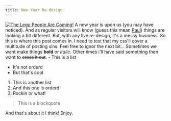 ```yaml
---
title: New Year Re-design
---
```

[![The Lego People Are Coming!](http://static.flickr.com/6/76734575_9c110c606f.jpg)](http://www.flickr.com/photos/roobottom/76734575/ "Photo Sharing") A new year is upon us (you may have noticed). And as regular visitors will know (guess this mean [Paul](http://www.lloydyweb.org "Llloydyweb")) things are looking a bit different. But, with any live re-design, it's a messy business. So this is where this post comes in. I need to test that my css'll cover a multitude of posting sins. Feel free to ignor the next bit... Sometimes we want make things **bold** or *italic*. Other times i'll have said something then want to <strike>cross it out</strike>. - This is a list
- It's not orderd
- But that's cool

1. This is another list
2. And this one is orderd
3. Rockin or what!

> This is a blockquote

 And that's about it I think! Enjoy.